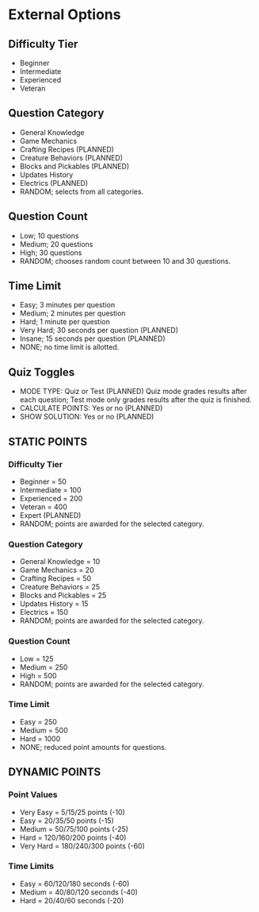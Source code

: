 # External Options
## Difficulty Tier
- Beginner
- Intermediate
- Experienced
- Veteran
## Question Category
- General Knowledge
- Game Mechanics
- Crafting Recipes (PLANNED)
- Creature Behaviors (PLANNED)
- Blocks and Pickables (PLANNED)
- Updates History
- Electrics (PLANNED)
- RANDOM; selects from all categories.
## Question Count
- Low; 10 questions
- Medium; 20 questions
- High; 30 questions
- RANDOM; chooses random count between 10 and 30 questions.
## Time Limit
- Easy; 3 minutes per question
- Medium; 2 minutes per question
- Hard; 1 minute per question
- Very Hard; 30 seconds per question (PLANNED)
- Insane; 15 seconds per question (PLANNED)
- NONE; no time limit is allotted.
## Quiz Toggles
- MODE TYPE: Quiz or Test (PLANNED)
  Quiz mode grades results after each question; Test mode only grades results after the quiz is finished.
- CALCULATE POINTS: Yes or no (PLANNED)
- SHOW SOLUTION: Yes or no (PLANNED)

## STATIC POINTS
### Difficulty Tier
- Beginner = 50
- Intermediate = 100
- Experienced = 200
- Veteran = 400
- Expert (PLANNED)
- RANDOM; points are awarded for the selected category.
### Question Category
- General Knowledge = 10
- Game Mechanics = 20
- Crafting Recipes = 50
- Creature Behaviors = 25
- Blocks and Pickables = 25
- Updates History = 15
- Electrics = 150
- RANDOM; points are awarded for the selected category.
### Question Count
- Low = 125
- Medium = 250
- High = 500
- RANDOM; points are awarded for the selected category.
### Time Limit
- Easy = 250
- Medium = 500
- Hard = 1000
- NONE; reduced point amounts for questions.

## DYNAMIC POINTS
### Point Values
- Very Easy = 5/15/25 points (-10)
- Easy = 20/35/50 points (-15)
- Medium = 50/75/100 points (-25)
- Hard = 120/160/200 points (-40)
- Very Hard = 180/240/300 points (-60)
### Time Limits
- Easy = 60/120/180 seconds (-60)
- Medium = 40/80/120 seconds (-40)
- Hard = 20/40/60 seconds (-20)